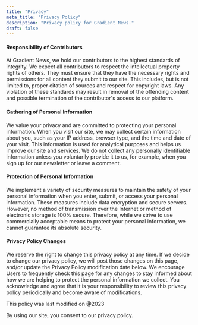 ```yaml
---
title: "Privacy"
meta_title: "Privacy Policy"
description: "Privacy policy for Gradient News."
draft: false
---
```


#### Responsibility of Contributors

At Gradient News, we hold our contributors to the highest standards of integrity. We expect all contributors to respect the intellectual property rights of others. They must ensure that they have the necessary rights and permissions for all content they submit to our site. This includes, but is not limited to, proper citation of sources and respect for copyright laws. Any violation of these standards may result in removal of the offending content and possible termination of the contributor's access to our platform.

#### Gathering of Personal Information

We value your privacy and are committed to protecting your personal information. When you visit our site, we may collect certain information about you, such as your IP address, browser type, and the time and date of your visit. This information is used for analytical purposes and helps us improve our site and services. We do not collect any personally identifiable information unless you voluntarily provide it to us, for example, when you sign up for our newsletter or leave a comment.

#### Protection of Personal Information

We implement a variety of security measures to maintain the safety of your personal information when you enter, submit, or access your personal information. These measures include data encryption and secure servers. However, no method of transmission over the Internet or method of electronic storage is 100% secure. Therefore, while we strive to use commercially acceptable means to protect your personal information, we cannot guarantee its absolute security.

#### Privacy Policy Changes

We reserve the right to change this privacy policy at any time. If we decide to change our privacy policy, we will post those changes on this page, and/or update the Privacy Policy modification date below. We encourage Users to frequently check this page for any changes to stay informed about how we are helping to protect the personal information we collect. You acknowledge and agree that it is your responsibility to review this privacy policy periodically and become aware of modifications.

This policy was last modified on @2023

By using our site, you consent to our privacy policy.
